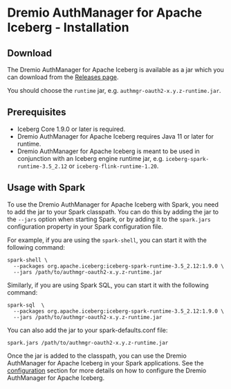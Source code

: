 <!--
Copyright (C) 2025 Dremio Corporation

Licensed under the Apache License, Version 2.0 (the "License");
you may not use this file except in compliance with the License.
You may obtain a copy of the License at

    http://www.apache.org/licenses/LICENSE-2.0

Unless required by applicable law or agreed to in writing, software
distributed under the License is distributed on an "AS IS" BASIS,
WITHOUT WARRANTIES OR CONDITIONS OF ANY KIND, either express or implied.
See the License for the specific language governing permissions and
limitations under the License.
-->
# Dremio AuthManager for Apache Iceberg - Installation

## Download

The Dremio AuthManager for Apache Iceberg is available as a jar which you can download from the
[Releases page](https://github.com/dremio/iceberg-auth-manager/releases).

You should choose the `runtime` jar, e.g. `authmgr-oauth2-x.y.z-runtime.jar`.

## Prerequisites

* Iceberg Core 1.9.0 or later is required.
* Dremio AuthManager for Apache Iceberg requires Java 11 or later for runtime.
* Dremio AuthManager for Apache Iceberg is meant to be used in conjunction with an Iceberg engine
  runtime jar, e.g. `iceberg-spark-runtime-3.5_2.12` or `iceberg-flink-runtime-1.20`.

## Usage with Spark

To use the Dremio AuthManager for Apache Iceberg with Spark, you need to add the jar to your Spark
classpath. You can do this by adding the jar to the `--jars` option when starting Spark, or by
adding it to the `spark.jars` configuration property in your Spark configuration file.

For example, if you are using the `spark-shell`, you can start it with the following command:

```shell
spark-shell \
  --packages org.apache.iceberg:iceberg-spark-runtime-3.5_2.12:1.9.0 \
  --jars /path/to/authmgr-oauth2-x.y.z-runtime.jar
```

Similarly, if you are using Spark SQL, you can start it with the following command:

```shell
spark-sql  \
  --packages org.apache.iceberg:iceberg-spark-runtime-3.5_2.12:1.9.0 \
  --jars /path/to/authmgr-oauth2-x.y.z-runtime.jar
```

You can also add the jar to your spark-defaults.conf file:

```
spark.jars /path/to/authmgr-oauth2-x.y.z-runtime.jar
```

Once the jar is added to the classpath, you can use the Dremio AuthManager for Apache Iceberg in
your Spark applications. See the [configuration](./configuration) section for more details on how to
configure the Dremio AuthManager for Apache Iceberg.
